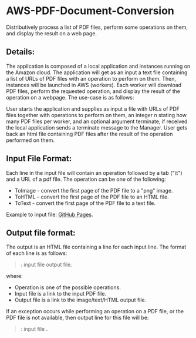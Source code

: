 # AWS-PDF-Document-Conversion
Distributively process a list of PDF files, perform some operations on them, and display the result on a web page.

## Details:
The application is composed of a local application and instances running on the Amazon cloud. The application will get as an input a text file containing a list of URLs of PDF files with an operation to perform on them. Then, instances will be launched in AWS (workers). Each worker will download PDF files, perform the requested operation, and display the result of the operation on a webpage.
The use-case is as follows:

User starts the application and supplies as input a file with URLs of PDF files together with operations to perform on them, an integer n stating how many PDF files per worker, and an optional argument terminate, if received the local application sends a terminate message to the Manager.
User gets back an html file containing PDF files after the result of the operation performed on them.

## Input File Format:
Each line in the input file will contain an operation followed by a tab ("\t") and a URL of a pdf file. The operation can be one of the following:
 - ToImage - convert the first page of the PDF file to a "png" image.
 - ToHTML - convert the first page of the PDF file to an HTML file.
 - ToText - convert the first page of the PDF file to a text file.
 
Example to input file: [GitHub Pages](https://github.com/nirkov/AWS-PDF-Document-Conversion/blob/master/input.txt).

## Output file format:
The output is an HTML file containing a line for each input line. The format of each line is as follows:
> <operation>: input file output file.
 
 where:
 - Operation is one of the possible operations.
 - Input file is a link to the input PDF file.
 - Output file is a link to the image/text/HTML output file.

If an exception occurs while performing an operation on a PDF file, or the PDF file is not available, then output line for this file will be: 
> <operation>: input file <a short description of the exception>.
